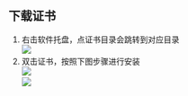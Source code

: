 ## 下载证书
1. 右击软件托盘，点证书目录会跳转到对应目录  
![](https://github.com/monkeyWie/proxyee-down/raw/master/.guide/common/ca/mac/imgs/1.png)
2. 双击证书，按照下图步骤进行安装  
![](https://github.com/monkeyWie/proxyee-down/raw/master/.guide/common/ca/mac/imgs/2.png)  
![](https://github.com/monkeyWie/proxyee-down/raw/master/.guide/common/ca/mac/imgs/3.png)

  